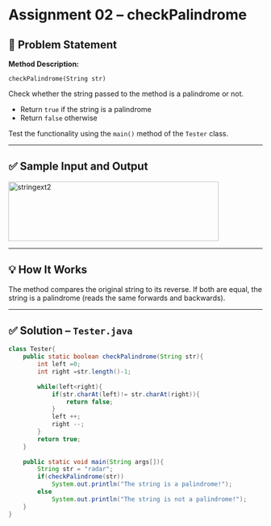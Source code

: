 # Assignment 02 – checkPalindrome

## 📝 Problem Statement

**Method Description:**

`checkPalindrome(String str)`

Check whether the string passed to the method is a palindrome or not.

- Return `true` if the string is a palindrome
- Return `false` otherwise

Test the functionality using the `main()` method of the `Tester` class.

---

## ✅ Sample Input and Output

<img width="417" height="118" alt="stringext2" src="https://github.com/user-attachments/assets/1f895b66-8823-4ee7-87c3-f1299008f03a" />


---

## 💡 How It Works

The method compares the original string to its reverse. If both are equal, the string is a palindrome (reads the same forwards and backwards).

---

## ✅ Solution – `Tester.java`

```java
class Tester{
    public static boolean checkPalindrome(String str){
	    int left =0;
	    int right =str.length()-1;
	    
	    while(left<right){
	        if(str.charAt(left)!= str.charAt(right)){
	            return false;
	        }
	        left ++;
	        right --;
	    }
        return true;
	}
	
	public static void main(String args[]){
		String str = "radar";
		if(checkPalindrome(str))
			System.out.println("The string is a palindrome!");
		else
			System.out.println("The string is not a palindrome!");
	}
}
